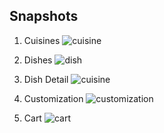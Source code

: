 ## Snapshots

1. Cuisines
   ![cuisine](https://github.com/killerone/Easy-Order/blob/master/snapshots/Cuisines.png)

2. Dishes
   ![dish](https://github.com/killerone/Easy-Order/blob/master/snapshots/Dishes.png)

3. Dish Detail
   ![cuisine](https://github.com/killerone/Easy-Order/blob/master/snapshots/DishDetails.png)

4. Customization
   ![customization](https://github.com/killerone/Easy-Order/blob/master/snapshots/Customizations.png)

5. Cart
   ![cart](https://github.com/killerone/Easy-Order/blob/master/snapshots/Cart.png)
